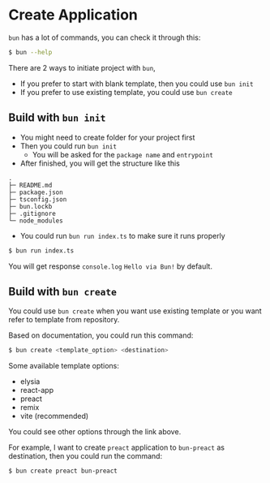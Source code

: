 # Create Application

`bun` has a lot of commands, you can check it through this:
```bash
$ bun --help
```

There are 2 ways to initiate project with `bun`,
- If you prefer to start with blank template, then you could use `bun init`
- If you prefer to use existing template, you could use `bun create`

## Build with `bun init`

- You might need to create folder for your project first
- Then you could run `bun init`
    - You will be asked for the `package name` and `entrypoint`
- After finished, you will get the structure like this

```
.
├─ README.md
├─ package.json
├─ tsconfig.json
├─ bun.lockb
├─ .gitignore
└─ node_modules
```

- You could run `bun run index.ts` to make sure it runs properly
```bash
$ bun run index.ts
```

You will get response `console.log` `Hello via Bun!` by default.

## Build with `bun create`

You could use `bun create` when you want use existing template or you want refer to template from repository.

Based on documentation, you could run this command:
```bash
$ bun create <template_option> <destination>
```

Some available template options:
- elysia
- react-app
- preact
- remix
- vite (recommended)

You could see other options through the link above.

For example, I want to create `preact` application to `bun-preact` as destination, then you could run the command:
```bash
$ bun create preact bun-preact
```
